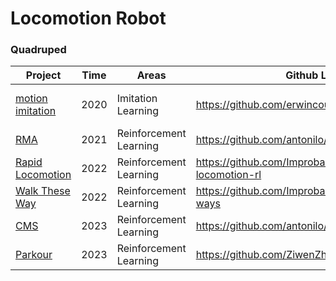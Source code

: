 # Locomotion Robot

### Quadruped

| Project                                                      | Time | Areas                  | Github Links                                         | Conference             |
| ------------------------------------------------------------ | ---- | ---------------------- | ---------------------------------------------------- | ---------------------- |
| [motion imitation](https://xbpeng.github.io/projects/Robotic_Imitation/index.html) | 2020 | Imitation Learning     | https://github.com/erwincoumans/motion_imitation     | RSS(Best Paper Reward) |
| [RMA](https://ashish-kmr.github.io/rma-legged-robots/)       | 2021 | Reinforcement Learning | https://github.com/antonilo/rl_locomotion            | RSS                    |
| [Rapid Locomotion](https://agility.csail.mit.edu/)           | 2022 | Reinforcement Learning | https://github.com/Improbable-AI/rapid-locomotion-rl | RSS                    |
| [Walk These Way](https://gmargo11.github.io/walk-these-ways/) | 2022 | Reinforcement Learning | https://github.com/Improbable-AI/walk-these-ways     | CoRL(Oral)             |
| [CMS](https://antonilo.github.io/vision_locomotion/)         | 2023 | Reinforcement Learning | https://github.com/antonilo/rl_locomotion            | ICRA                   |
| [Parkour](https://robot-parkour.github.io/)                  | 2023 | Reinforcement Learning | https://github.com/ZiwenZhuang/parkour               | CoRL(Oral)             |

